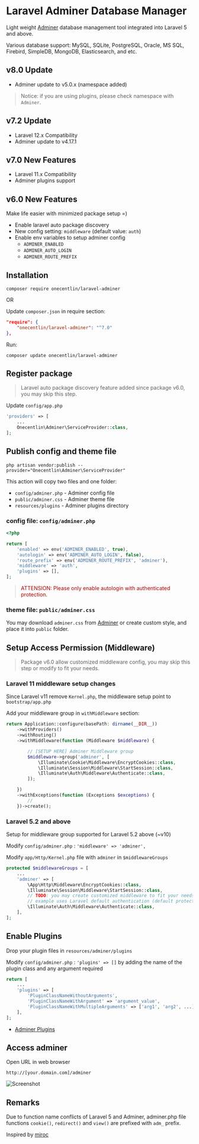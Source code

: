 # Laravel Adminer Database Manager

Light weight [Adminer](https://www.adminer.org) database management tool integrated into Laravel 5 and above.

Various database support: MySQL, SQLite, PostgreSQL, Oracle, MS SQL, Firebird, SimpleDB, MongoDB, Elasticsearch, and etc.

## v8.0 Update

- Adminer update to v5.0.x (namespace added)

> Notice: if you are using plugins, please check namespace with `Adminer`.

## v7.2 Update

- Laravel 12.x Compatibility
- Adminer update to v4.17.1

## v7.0 New Features

- Laravel 11.x Compatibility
- Adminer plugins support

## v6.0 New Features

 Make life easier with minimized package setup =)

- Enable laravel auto package discovery
- New config setting: `middleware` (default value: `auth`)
- Enable env variables to setup adminer config
    - `ADMINER_ENABLED`
    - `ADMINER_AUTO_LOGIN`
    - `ADMINER_ROUTE_PREFIX`

## Installation

```
composer require onecentlin/laravel-adminer
```

OR

Update `composer.json` in require section:

```json
"require": {
    "onecentlin/laravel-adminer": "^7.0"
},
```

Run:
```
composer update onecentlin/laravel-adminer
```

## Register package

> Laravel auto package discovery feature added since package v6.0, you may skip this step.

Update `config/app.php`

```php
'providers' => [
    ...
    Onecentlin\Adminer\ServiceProvider::class,
];
```

## Publish config and theme file

```
php artisan vendor:publish --provider="Onecentlin\Adminer\ServiceProvider"
```

This action will copy two files and one folder:

- `config/adminer.php` - Adminer config file
- `public/adminer.css` - Adminer theme file
- `resources/plugins`  - Adminer plugins directory

### config file: `config/adminer.php`

```php
<?php

return [
    'enabled' => env('ADMINER_ENABLED', true),
    'autologin' => env('ADMINER_AUTO_LOGIN', false),
    'route_prefix' => env('ADMINER_ROUTE_PREFIX', 'adminer'),
    'middleware' => 'auth',
    'plugins' => [],
];
```

> <span style="color: #a00">ATTENSION: Please only enable autologin with authenticated protection.</span>

### theme file: `public/adminer.css`

You may download `adminer.css` from [Adminer](https://www.adminer.org) or create custom style, and place it into `public` folder.

## Setup Access Permission (Middleware)

> Package v6.0 allow customized middleware config, you may skip this step or modify to fit your needs.

### Laravel 11 middleware setup changes

Since Laravel v11 remove `Kernel.php`, the middleware setup point to `bootstrap/app.php`

Add your middleware group in `withMiddleware` section:

```php
return Application::configure(basePath: dirname(__DIR__))
    ->withProviders()
    ->withRouting()
    ->withMiddleware(function (Middleware $middleware) {

        // [SETUP HERE] Adminer Middleware group
        $middleware->group('adminer', [
            \Illuminate\Cookie\Middleware\EncryptCookies::class,
            \Illuminate\Session\Middleware\StartSession::class,
            \Illuminate\Auth\Middleware\Authenticate::class,
        ]);

    })
    ->withExceptions(function (Exceptions $exceptions) {
        //
    })->create();
```

### Laravel 5.2 and above

Setup for middleware group supported for Laravel 5.2 above (~v10)

Modify `config/adminer.php` : `'middleware' => 'adminer',`

Modify `app/Http/Kernel.php` file with `adminer` in `$middlewareGroups`

```php
protected $middlewareGroups = [
    ...
    'adminer' => [
        \App\Http\Middleware\EncryptCookies::class,
        \Illuminate\Session\Middleware\StartSession::class,
        // TODO: you may create customized middleware to fit your needs
        // example uses Laravel default authentication (default protection)
        \Illuminate\Auth\Middleware\Authenticate::class,
    ],
];
```

## Enable Plugins

Drop your plugin files in `resources/adminer/plugins`

Modify `config/adminer.php` : `'plugins' => []` by adding the name of the plugin class and any argument required

```php
return [
    ...
    'plugins' => [
        'PluginClassNameWithoutArguments',
        'PluginClassNameWithArgument' => 'argument_value',
        'PluginClassNameWithMultipleArguments' => ['arg1', 'arg2', ...],
    ],
];
```

- [Adminer Plugins](https://www.adminer.org/en/plugins/)

## Access adminer

Open URL in web browser

```
http://[your.domain.com]/adminer
```

![Screenshot](https://raw.githubusercontent.com/onecentlin/laravel-adminer/master/screenshots/adminer-db-support.png "various database support")

## Remarks

Due to function name conflicts of Laravel 5 and Adminer, adminer.php file
functions `cookie()`, `redirect()` and `view()` are prefixed with `adm_` prefix.

Inspired by [miroc](https://github.com/miroc/Laravel-Adminer)
